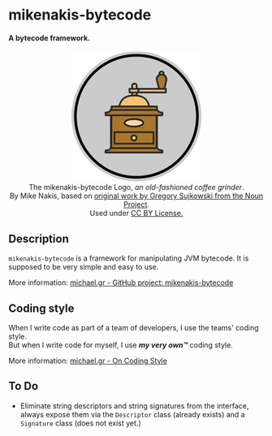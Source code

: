 # mikenakis-bytecode

#### A bytecode framework.

<p align="center">
<img title="mikenakis-bytecode logo" src="mikenakis-bytecode.svg" width="256"/><br/>
The mikenakis-bytecode Logo, <i>an old-fashioned coffee grinder</i>.<br/>
By Mike Nakis, based on <a href="https://thenounproject.com/browse/?i=19046">original work by Gregory Sujkowski from the Noun Project</a>.<br/>
Used under <a href="https://creativecommons.org/licenses/by/3.0/us/">CC BY License.</a>
</p>

## Description

`mikenakis-bytecode` is a framework for manipulating JVM bytecode. It is supposed to be very simple and easy to use.

More information: [michael.gr - GitHub project: mikenakis-bytecode](https://blog.michael.gr/2018/04/github-project-bytecode.html)

## Coding style

When I write code as part of a team of developers, I use the teams' coding style.  
But when I write code for myself, I use _**my very own™**_ coding style.

More information: [michael.gr - On Coding Style](http://blog.michael.gr/2018/04/on-coding-style.html)

## To Do

- Eliminate string descriptors and string signatures from the interface, always expose them via the `Descriptor` class (already exists) and a `Signature` class (does not exist yet.)
